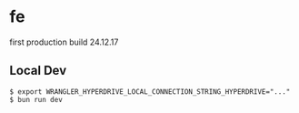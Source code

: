 # fe
first production build 24.12.17

## Local Dev
```
$ export WRANGLER_HYPERDRIVE_LOCAL_CONNECTION_STRING_HYPERDRIVE="..."
$ bun run dev
```
